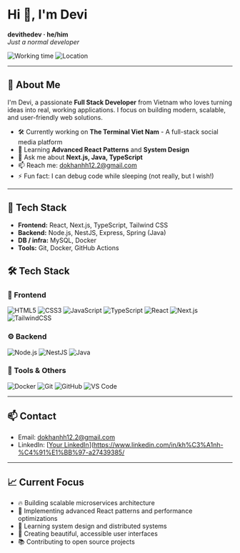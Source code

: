 <!-- Header / Hero -->
<h1 align="left">Hi 👋, I'm Devi</h1>
<p align="left">
  <strong>devithedev · he/him</strong><br>
  <em>Just a normal developer</em>
</p>

<!-- Small badges row -->
<p>
  <img alt="Working time" src="https://img.shields.io/badge/Working%20time-Active-brightgreen" />
  <img alt="Location" src="https://img.shields.io/badge/Location-Viet%20Nam-blue" />
</p>

---

## 🚀 About Me
I'm Devi, a passionate **Full Stack Developer** from Vietnam who loves turning ideas into real, working applications.
I focus on building modern, scalable, and user-friendly web solutions.

- 🛠 Currently working on **The Terminal Viet Nam** - A full-stack social media platform  
- 🌱 Learning **Advanced React Patterns** and **System Design**  
- 💬 Ask me about **Next.js, Java, TypeScript**
- 📫 Reach me: <a href="mailto:dokhanhh12.2@gmail.com">dokhanhh12.2@gmail.com</a>  
- ⚡ Fun fact: I can debug code while sleeping (not really, but I wish!)

---

## 🧰 Tech Stack
- **Frontend:** React, Next.js, TypeScript, Tailwind CSS  
- **Backend:** Node.js, NestJS, Express, Spring (Java)  
- **DB / infra:** MySQL, Docker 
- **Tools:** Git, Docker, GitHub Actions

<!-- Tech icons (emoji or shields) -->
## 🛠️ Tech Stack

### 🎨 Frontend
<p>
  <img alt="HTML5" src="https://img.shields.io/badge/HTML5-E34F26?logo=html5&logoColor=white"/>
  <img alt="CSS3" src="https://img.shields.io/badge/CSS3-1572B6?logo=css3&logoColor=white"/>
  <img alt="JavaScript" src="https://img.shields.io/badge/JavaScript-F7DF1E?logo=javascript&logoColor=black"/>
  <img alt="TypeScript" src="https://img.shields.io/badge/TypeScript-3178C6?logo=typescript&logoColor=white"/>
  <img alt="React" src="https://img.shields.io/badge/React-20232A?logo=react&logoColor=61DAFB"/>
  <img alt="Next.js" src="https://img.shields.io/badge/Next.js-000000?logo=nextdotjs&logoColor=white"/>
  <img alt="TailwindCSS" src="https://img.shields.io/badge/TailwindCSS-38B2AC?logo=tailwindcss&logoColor=white"/>
</p>

### ⚙️ Backend
<p>
  <img alt="Node.js" src="https://img.shields.io/badge/Node.js-339933?logo=node.js&logoColor=white"/>
  <img alt="NestJS" src="https://img.shields.io/badge/NestJS-E0234E?logo=nestjs&logoColor=white"/>
  <img alt="Java" src="https://img.shields.io/badge/Java-007396?logo=java&logoColor=white"/>
</p>

### 🧰 Tools & Others
<p>
  <img alt="Docker" src="https://img.shields.io/badge/Docker-2496ED?logo=docker&logoColor=white"/>
  <img alt="Git" src="https://img.shields.io/badge/Git-F05032?logo=git&logoColor=white"/>
  <img alt="GitHub" src="https://img.shields.io/badge/GitHub-181717?logo=github&logoColor=white"/>
  <img alt="VS Code" src="https://img.shields.io/badge/VS%20Code-007ACC?logo=visualstudiocode&logoColor=white"/>
</p>


---

## 📫 Contact 
- Email: <a href="mailto:dokhanhh12.2@gmail.com">dokhanhh12.2@gmail.com</a>  
- LinkedIn: [[Your LinkedIn](https://www.linkedin.com/in/your-profile)](https://www.linkedin.com/in/kh%C3%A1nh-%C4%91%E1%BB%97-a27439385/

---

## 📈 Current Focus
- 🔥 Building scalable microservices architecture
- 🎯 Implementing advanced React patterns and performance optimizations
- 🧠 Learning system design and distributed systems
- 🎨 Creating beautiful, accessible user interfaces
- 📚 Contributing to open source projects
